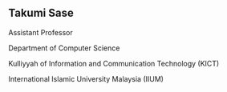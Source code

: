 
## Takumi Sase
Assistant Professor

Department of Computer Science

Kulliyyah of Information and Communication Technology (KICT)

International Islamic University Malaysia (IIUM)
